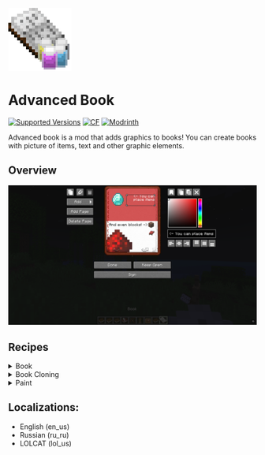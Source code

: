 ![200](./src/main/resources/logo.png)

# Advanced Book
<a href="https://www.curseforge.com/minecraft/mc-mods/advanced-book/files"><img src="https://cf.way2muchnoise.eu/versions/1167321.svg" alt="Supported Versions"></a>
<a href="https://www.curseforge.com/minecraft/mc-mods/advanced-book"><img src="http://cf.way2muchnoise.eu/1167321.svg" alt="CF"></a>
<a href="https://modrinth.com/mod/advancedbook"><img src="https://img.shields.io/modrinth/dt/advancedbook?logo=modrinth&label=&suffix=%20&style=flat&color=242629&labelColor=5ca424&logoColor=1c1c1c" alt="Modrinth"></a>

Advanced book is a mod that adds graphics to books! You can create books with picture of items, text and other graphic elements.
## Overview
![700](./imgs/overview.png)
## Recipes
<details>
<summary>Book</summary>

![300](./imgs/book_recipe.png)
</details>
<details>
<summary>Book Cloning</summary>

![300](./imgs/book_cloning_recipe.png)
</details>
<details>
<summary>Paint</summary>

![300](./imgs/paint_recipe.png)
</details>

## Localizations:
- English (en_us)
- Russian (ru_ru)
- LOLCAT (lol_us)

